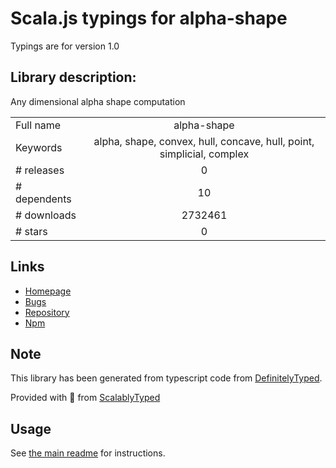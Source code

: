 
# Scala.js typings for alpha-shape

Typings are for version 1.0

## Library description:
Any dimensional alpha shape computation

|                    |                 |
| ------------------ | :-------------: |
| Full name          | alpha-shape |
| Keywords           | alpha, shape, convex, hull, concave, hull, point, simplicial, complex |
| # releases         | 0 |
| # dependents       | 10 |
| # downloads        | 2732461 |
| # stars            | 0 |

## Links
- [Homepage](https://github.com/mikolalysenko/alpha-shape)
- [Bugs](https://github.com/mikolalysenko/alpha-shape/issues)
- [Repository](https://github.com/mikolalysenko/alpha-shape)
- [Npm](https://www.npmjs.com/package/alpha-shape)
    


## Note
This library has been generated from typescript code from [DefinitelyTyped](https://definitelytyped.org).

Provided with :purple_heart: from [ScalablyTyped](https://github.com/oyvindberg/ScalablyTyped)

## Usage
See [the main readme](../../readme.md) for instructions.


